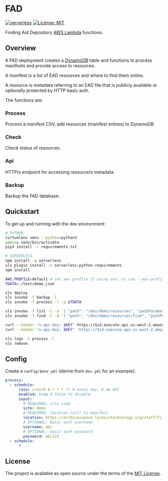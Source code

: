 # FAD

[![serverless](http://public.serverless.com/badges/v3.svg)](http://www.serverless.com) [![License: MIT](https://img.shields.io/badge/license-MIT-blue.svg)](http://opensource.org/licenses/MIT)

Finding Aid Depository [AWS Lambda](https://aws.amazon.com/lambda/) functions.

## Overview

A FAD deployment creates a [DynamoDB](https://aws.amazon.com/dynamodb/) table and functions to process
manifests and provide access to resources.

A manifest is a list of EAD resources and where to find them online.

A resource is metadata referring to an EAD file that is publicly available or
optionally protected by HTTP basic auth.

The functions are:

### Process

Process a manifest CSV, add resources (manifest entries) to DynamoDB.

### Check

Check status of resources.

### Api

HTTP/s endpoint for accessing resource/s metadata.

### Backup

Backup the FAD database.

## Quickstart

To get up and running with the dev environment:

```bash
# PYTHON
virtualenv venv --python=python3
source venv/bin/activate
pip3 install -r requirements.txt

# SERVERLESS
npm install -g serverless
sls plugin install -n serverless-python-requirements
npm install

AWS_PROFILE=default # set aws profile if using env, or use --aws-profile
TDATA=./test/demo.json

sls deploy
sls invoke -f backup -l
sls invoke -f process -l -p $TDATA

sls invoke -f list -l -d '{ "path": "/dev/demo/resources", "pathParameters": { "site": "demo" }, "queryStringParameters": { "since": 0 } }'
sls invoke -f find -l -d '{ "path": "/dev/demo/resources/find", "pathParameters": { "site": "demo" }, "queryStringParameters": { "url": "https://archivesspace.lyrasistechnology.org/staff/files/exports/LYRASIS_OCONNOR_200.xml" } }'

curl --header "x-api-key: $KEY" https://$id.execute-api.us-west-2.amazonaws.com/dev/demo/resources?since=0 | jq .
curl --header "x-api-key: $KEY" 'https://$id.execute-api.us-west-2.amazonaws.com/dev/demo/resources/find?url=$URL'

sls logs -f process -l
sls remove
```

## Config

Create a `config/$env.yml` (derive from `dev.yml` for an example):

```yml
process:
  - schedule:
      rate: cron(0 6 * * ? *) # every day, 6 am UTC
      enabled: true # false to disable
      input:
        # REQUIRED: site code
        site: demo
        # REQUIRED: location (url) to manifest
        location: https://archivesspace.lyrasistechnology.org/staff/files/exports/manifest_ead_xml.csv
        # OPTIONAL: basic auth username
        username: abc
        # OPTIONAL: basic auth password
        password: abc123
  - schedule:
      # ...
```

## License

The project is available as open source under the terms of the [MIT License](http://opensource.org/licenses/MIT).
